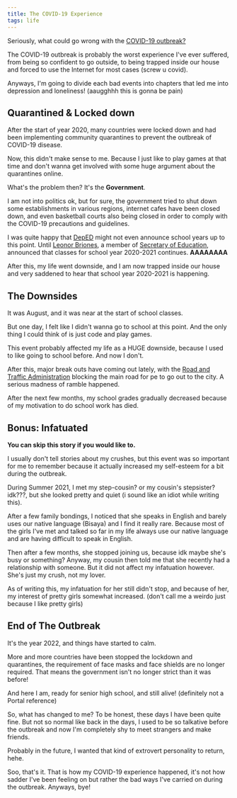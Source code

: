 ```yaml
---
title: The COVID-19 Experience
tags: life
---
```


Seriously, what could go wrong with the [COVID-19 outbreak?](https://www.who.int/emergencies/diseases/novel-coronavirus-2019)

<!-- more -->

The COVID-19 outbreak is probably the worst experience I've ever suffered, from being so confident to go outside, to being trapped inside our house and forced to use the Internet for most cases (screw u covid).

Anyways, I'm going to divide each bad events into chapters that led me into depression and loneliness! (aaugghhh this is gonna be pain)

## Quarantined & Locked down
After the start of year 2020, many countries were locked down and had been implementing community quarantines to prevent the outbreak of COVID-19 disease.

Now, this didn't make sense to me. Because I just like to play games at that time and don't wanna get involved with some huge argument about the quarantines online.

What's the problem then? It's the **Government**.

I am not into politics ok, but for sure, the government tried to shut down some establishments in various regions, internet cafes have been closed down, and even basketball courts also being closed in order to comply with the COVID-19 precautions and guidelines.

I was quite happy that [DepED](https://deped.gov.ph) might not even announce school years up to this point. Until [Leonor Briones](https://en.wikipedia.org/wiki/Leonor_Briones), a member of [Secretary of Education](https://en.wikipedia.org/wiki/Secretary_of_Education_(Philippines)), announced that classes for school year 2020-2021 continues. **AAAAAAAA**

After this, my life went downside, and I am now trapped inside our house and very saddened to hear that school year 2020-2021 is happening.

## The Downsides
It was August, and it was near at the start of school classes.

But one day, I felt like I didn't wanna go to school at this point. And the only thing I could think of is just code and play games.

This event probably affected my life as a HUGE downside, because I used to like going to school before. And now I don't.

After this, major break outs have coming out lately, with the [Road and Traffic Administration](https://www.facebook.com/profile.php?id=100068600627542) blocking the main road for pe to go out to the city. A serious madness of ramble happened.

After the next few months, my school grades gradually decreased because of my motivation to do school work has died.

## Bonus: Infatuated
**You can skip this story if you would like to.**

I usually don't tell stories about my crushes,
but this event was so important for me to remember because it actually increased my self-esteem for a bit during the outbreak.

During Summer 2021, I met my step-cousin? or my cousin's stepsister? idk???, but she looked pretty and quiet (i sound like an idiot while writing this).

After a few family bondings, I noticed that she speaks in English and barely uses our native language (Bisaya) and I find it really rare. Because most of the girls I've met and talked so far in my life always use our native language and are having difficult to speak in English.

Then after a few months, she stopped joining us, because idk maybe she's busy or something? Anyway, my cousin then told me that she recently had a relationship with someone. But it did not affect my infatuation however. She's just my crush, not my lover.

As of writing this, my infatuation for her still didn't stop, and because of her, my interest of pretty girls somewhat increased.
(don't call me a weirdo just because I like pretty girls)

## End of The Outbreak
It's the year 2022, and things have started to calm.

More and more countries have been stopped the lockdown and quarantines, the requirement of face masks and face shields are no longer required. That means the government isn't no longer strict than it was before!

And here I am, ready for senior high school, and still alive! (definitely not a Portal reference)

So, what has changed to me? To be honest, these days I have been quite fine. But not so normal like back in the days, I used to be so talkative before the outbreak and now I'm completely shy to meet strangers and make friends.

Probably in the future, I wanted that kind of extrovert personality to return, hehe.

Soo, that's it. That is how my COVID-19 experience happened, it's not how sadder I've been feeling on but rather the bad ways I've carried on during the outbreak. Anyways, bye!